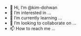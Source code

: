- 👋 Hi, I’m @kim-dohwan
- 👀 I’m interested in ...
- 🌱 I’m currently learning ...
- 💞️ I’m looking to collaborate on ...
- 📫 How to reach me ...

<!---
kim-dohwan/kim-dohwan is a ✨ special ✨ repository because its `README.md` (this file) appears on your GitHub profile.
You can click the Preview link to take a look at your changes.
--->
